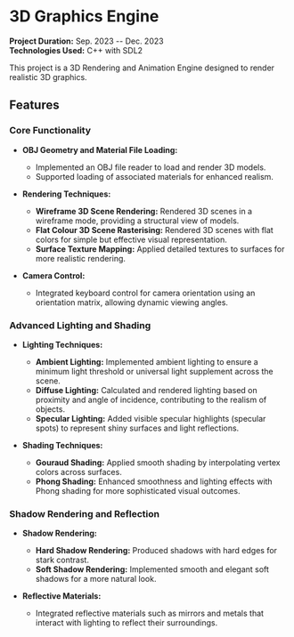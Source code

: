 # 3D Graphics Engine

**Project Duration:** Sep. 2023 -- Dec. 2023  
**Technologies Used:** C++ with SDL2

This project is a 3D Rendering and Animation Engine designed to render realistic 3D graphics.

## Features

### Core Functionality
- **OBJ Geometry and Material File Loading:**
  - Implemented an OBJ file reader to load and render 3D models.
  - Supported loading of associated materials for enhanced realism.

- **Rendering Techniques:**
  - **Wireframe 3D Scene Rendering:** Rendered 3D scenes in a wireframe mode, providing a structural view of models.
  - **Flat Colour 3D Scene Rasterising:** Rendered 3D scenes with flat colors for simple but effective visual representation.
  - **Surface Texture Mapping:** Applied detailed textures to surfaces for more realistic rendering.
  
- **Camera Control:**
  - Integrated keyboard control for camera orientation using an orientation matrix, allowing dynamic viewing angles.

### Advanced Lighting and Shading
- **Lighting Techniques:**
  - **Ambient Lighting:** Implemented ambient lighting to ensure a minimum light threshold or universal light supplement across the scene.
  - **Diffuse Lighting:** Calculated and rendered lighting based on proximity and angle of incidence, contributing to the realism of objects.
  - **Specular Lighting:** Added visible specular highlights (specular spots) to represent shiny surfaces and light reflections.

- **Shading Techniques:**
  - **Gouraud Shading:** Applied smooth shading by interpolating vertex colors across surfaces.
  - **Phong Shading:** Enhanced smoothness and lighting effects with Phong shading for more sophisticated visual outcomes.

### Shadow Rendering and Reflection
- **Shadow Rendering:**
  - **Hard Shadow Rendering:** Produced shadows with hard edges for stark contrast.
  - **Soft Shadow Rendering:** Implemented smooth and elegant soft shadows for a more natural look.

- **Reflective Materials:**
  - Integrated reflective materials such as mirrors and metals that interact with lighting to reflect their surroundings.

